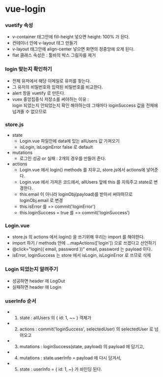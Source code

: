 # vue-login

### vuetify 속성
* v-container 태그안에 fill-height 넣으면 height: 100% 가 된다.
* 컨테이너 안에 v-layout 태그 만들기
* v-layout 태그안에 align-center 넣으면 화면의 정중앙에 오게 된다.
* flat 클래스 속성은 : 툴바의 박스 그림자를 제거

### login 맞는지 확인하기
* 전체 유저에서 해당 이메일로 유저를 찾는다.
* 그 유저의 비밀번호와 입력된 비밀번호를 비교한다.
* alert 창을 vuetify 로 만든다.
* vuex 중앙집중식 저장소를 써야하는 이유 : <br>
  login 되었는지 안되었는지 확인 해야하는데 그때마다 loginSuccess 값을 전체에 넘겨줄 수 없으므로

### store.js
* state 
  - Login.vue 파일안에 data에 있는 allUsers 값 가져오기
  - isLogin, isLoginError false 로 default 
* mutations
  - 로그인 성공 or 실패 : 2개의 경우를 만들어 준다.
* actions 
  - Login.vue 에서 login() methods 를 지우고, store.js에서 actions에 넣어준다.
  - Login.vue 에서 가져온 코드에서, allUsers 앞에 this 를 지워주고 state로 변경한다.
  - this.email 이 아니라 loginObj(payload)를 받아서 써야하므로 loginObj.email 로 변경
  - this.isError 를 => commit('loginError')
  - this.loginSuccess = true 를 => commit('loginSuccess')

### Login.vue
  - store.js 의 actions 에서 login() 을 쓰기위해 우리는 import 를 해야한다.
  - import 하기 / methods 안에 ...mapActions(['login']) 으로 쓰겠다고 선언하기
  - @click="login({ email, password })"  email, password 는 payload 이다.
  - isError, loginSuccess 는 store 에서 isLogin, isLoginError 로 쓰므로 삭제

### Login 되었는지 알려주기
 - 성공하면 header 에 LogOut
 - 실패하면 header 에 Login

### userInfo 순서
 - 1. state : allUsers 의 { id: 1, ~~ } 객체가
 - 2. actions : commit('loginSuccess', selectedUser) 의 selectedUser 로 넘어오고
 - 3. mutations : loginSuccess(state, payload) 의 payload 에 담기고,
 - 4. mutations : state.userInfo = payload 에 다시 담겨서,
 - 5. state : userInfo = { id: 1, ~} 가 바인딩 된다.
